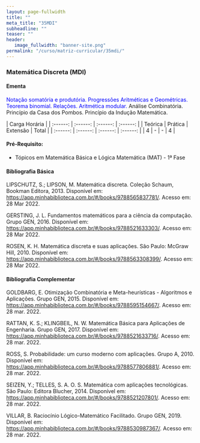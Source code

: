```yaml
---
layout: page-fullwidth
title: ""
meta_title: "35MDI"
subheadline: ""
teaser: ""
header:
   image_fullwidth: "banner-site.png"
permalink: "/curso/matriz-curricular/35mdi/"
---
```


### **Matemática Discreta (MDI)**

#### **Ementa**

<class style="color: blue">Notação somatória e produtória. Progressões Aritméticas e Geométricas.  Teorema binomial. Relações. Aritmética modular.</class> Análise Combinatória. Princípio da Casa dos Pombos. Princípio da Indução Matemática. 

| Carga Horária | 
| :------: | :------: | :------: | :------: |
| Teórica | Prática | Extensão | Total |
| :------: | :------: | :------: | :------: |
| 4 | - | - | 4 |

#### **Pré-Requisito:**

- Tópicos em Matemática Básica e Lógica Matemática (MAT) - 1ª Fase

#### **Bibliografia Básica**

LIPSCHUTZ, S.; LIPSON, M.  Matemática discreta.  Coleção Schaum, Bookman Editora, 2013. Disponível em: https://app.minhabiblioteca.com.br/#/books/9788565837781/. Acesso em: 28 Mar 2022. 

 GERSTING, J. L. Fundamentos matemáticos para a ciência da computação. Grupo GEN, 2016. Disponível em: https://app.minhabiblioteca.com.br/#/books/9788521633303/. Acesso em: 28 Mar 2022. 

 ROSEN, K. H. Matemática discreta e suas aplicações. São Paulo: McGraw Hill, 2010. Disponível em: https://app.minhabiblioteca.com.br/#/books/9788563308399/. Acesso em: 28 Mar 2022. 

#### **Bibliografia Complementar**

GOLDBARG, E. Otimização Combinatória e Meta-heurísticas - Algoritmos e Aplicações. Grupo GEN, 2015. Disponível em: https://app.minhabiblioteca.com.br/#/books/9788595154667/. Acesso em: 28 mar. 2022. 

RATTAN, K. S.; KLINGBEIL, N. W. Matemática Básica para Aplicações de Engenharia. Grupo GEN, 2017. Disponível em: https://app.minhabiblioteca.com.br/#/books/9788521633716/. Acesso em: 28 mar. 2022. 

ROSS, S. Probabilidade: um curso moderno com aplicações. Grupo A, 2010. Disponível em: https://app.minhabiblioteca.com.br/#/books/9788577806881/. Acesso em: 28 mar. 2022. 

SEIZEN, Y.; TELLES, S. A. O. S. Matemática com aplicações tecnológicas. São Paulo: Editora Blucher, 2014.  Disponível em: https://app.minhabiblioteca.com.br/#/books/9788521207801/. Acesso em: 28 mar. 2022. 

VILLAR, B. Raciocínio Lógico-Matemático Facilitado. Grupo GEN, 2019. Disponível em: https://app.minhabiblioteca.com.br/#/books/9788530987367/. Acesso em: 28 mar. 2022. 